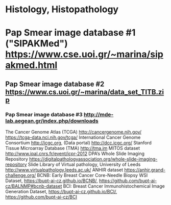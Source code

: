 # Histology, Histopathology 


# Pap Smear image database #1 ("SIPAKMed") https://www.cse.uoi.gr/~marina/sipakmed.html
## Pap Smear image database #2 https://www.cs.uoi.gr/~marina/data_set_TITB.zip
### Pap Smear image database #3 http://mde-lab.aegean.gr/index.php/downloads
The Cancer Genome Atlas (TCGA) http://cancergenome.nih.gov/ https://tcga-data.nci.nih.gov/tcga/
International Cancer Genome Consortium http://icgc.org, (Data portal) http://dcc.icgc.org/
Stanford Tissue Microarray Database (TMA) http://tma.im
MITOS dataset http://www.ipal.cnrs.fr/event/icpr-2012
DPA’s Whole Slide Imaging Repository https://digitalpathologyassociation.org/whole-slide-imaging-repository
 Slide Library of Virtual pathology, University of Leeds http://www.virtualpathology.leeds.ac.uk/
 ANHIR dataset https://anhir.grand-challenge.org/
 BCNB: Early Breast Cancer Core-Needle Biopsy WSI Dataset, https://bupt-ai-cz.github.io/BCNB/, https://github.com/bupt-ai-cz/BALNMP#bcnb-dataset
 BCI: Breast Cancer Immunohistochemical Image Generation Dataset, https://bupt-ai-cz.github.io/BCI/, https://github.com/bupt-ai-cz/BCI
